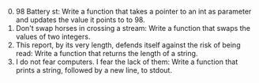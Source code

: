0. 98 Battery st: Write a function that takes a pointer to an int as parameter and updates the value it points to to 98.
1. Don't swap horses in crossing a stream: Write a function that swaps the values of two integers.
2. This report, by its very length, defends itself against the risk of being read: Write a function that returns the length of a string.
3. I do not fear computers. I fear the lack of them: Write a function that prints a string, followed by a new line, to stdout.
